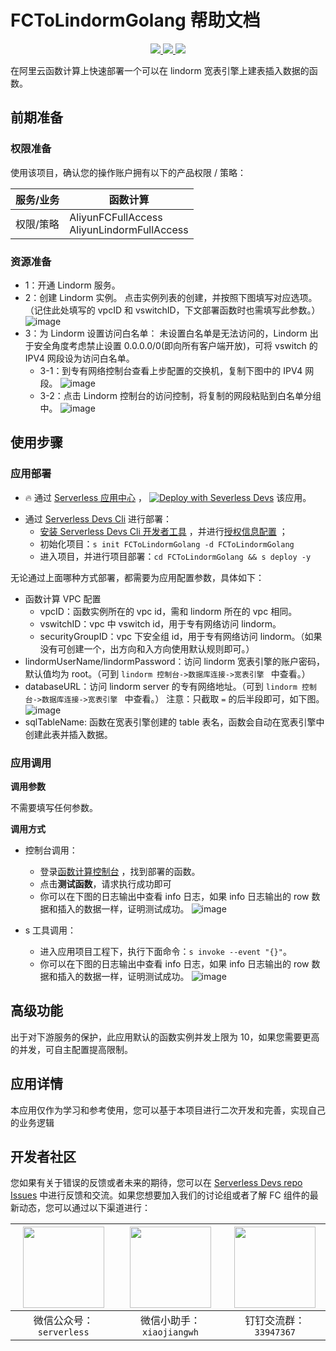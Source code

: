 # FCToLindormGolang 帮助文档

<p align="center" class="flex justify-center">
    <a href="https://www.serverless-devs.com" class="ml-1">
    <img src="http://editor.devsapp.cn/icon?package=FCToLindormGolang&type=packageType">
  </a>
  <a href="http://www.devsapp.cn/details.html?name=FCToLindormGolang" class="ml-1">
    <img src="http://editor.devsapp.cn/icon?package=FCToLindormGolang&type=packageVersion">
  </a>
  <a href="http://www.devsapp.cn/details.html?name=FCToLindormGolang" class="ml-1">
    <img src="http://editor.devsapp.cn/icon?package=FCToLindormGolang&type=packageDownload">
  </a>
</p>

<description>

在阿里云函数计算上快速部署一个可以在 lindorm 宽表引擎上建表插入数据的函数。

</description>


## 前期准备

### 权限准备

使用该项目，确认您的操作账户拥有以下的产品权限 / 策略：


| 服务/业务 | 函数计算 |     
| --- |  --- |   
| 权限/策略 | AliyunFCFullAccess</br>AliyunLindormFullAccess |     


### 资源准备

* 1：开通 Lindorm 服务。
* 2：创建 Lindorm 实例。
  点击实例列表的创建，并按照下图填写对应选项。（记住此处填写的 vpcID 和 vswitchID，下文部署函数时也需填写此参数。）
  ![image](http://git.cn-hangzhou.oss-cdn.aliyun-inc.com/uploads/serverless/serverless-solutions/ffd1cc739fade8edbb435f3e13f73e67/image.png)
* 3：为 Lindorm 设置访问白名单： 未设置白名单是无法访问的，Lindorm 出于安全角度考虑禁止设置 0.0.0.0/0(即向所有客户端开放)，可将 vswitch 的 IPV4 网段设为访问白名单。
    * 3-1：到专有网络控制台查看上步配置的交换机，复制下图中的 IPV4 网段。
      ![image](http://git.cn-hangzhou.oss-cdn.aliyun-inc.com/uploads/serverless/serverless-solutions/25b4fb29d4f5ab82838dc4e1cdec8da5/image.png)
    * 3-2：点击 Lindorm 控制台的访问控制，将复制的网段粘贴到白名单分组中。
      ![image](http://git.cn-hangzhou.oss-cdn.aliyun-inc.com/uploads/serverless/serverless-solutions/d5ad661e0648050380a66909b9c712d5/image.png)

## 使用步骤
### 应用部署

<appcenter>

- :fire: 通过 [Serverless 应用中心](https://fcnext.console.aliyun.com/applications/create?template=FCToLindormGolang) ，
  [![Deploy with Severless Devs](https://img.alicdn.com/imgextra/i1/O1CN01w5RFbX1v45s8TIXPz_!!6000000006118-55-tps-95-28.svg)](https://fcnext.console.aliyun.com/applications/create?template=FCToLindormGolang)  该应用。

</appcenter>

- 通过 [Serverless Devs Cli](https://www.serverless-devs.com/serverless-devs/install) 进行部署：
    - [安装 Serverless Devs Cli 开发者工具](https://www.serverless-devs.com/serverless-devs/install) ，并进行[授权信息配置](https://www.serverless-devs.com/fc/config) ；
    - 初始化项目：`s init FCToLindormGolang -d FCToLindormGolang`
    - 进入项目，并进行项目部署：`cd FCToLindormGolang && s deploy -y`

</deploy>


无论通过上面哪种方式部署，都需要为应用配置参数，具体如下：
* 函数计算 VPC 配置
    * vpcID：函数实例所在的 vpc id，需和 lindorm 所在的 vpc 相同。
    * vswitchID：vpc 中 vswitch id，用于专有网络访问 lindorm。
    * securityGroupID：vpc 下安全组 id，用于专有网络访问 lindorm。（如果没有可创建一个，出方向和入方向使用默认规则即可。）
* lindormUserName/lindormPassword：访问 lindorm 宽表引擎的账户密码，默认值均为 root。（可到 `lindorm 控制台->数据库连接->宽表引擎 ` 中查看。）
* databaseURL：访问 lindorm server 的专有网络地址。（可到 `lindorm 控制台->数据库连接->宽表引擎 ` 中查看。）
  注意：只截取 `=` 的后半段即可，如下图。
  ![image](http://git.cn-hangzhou.oss-cdn.aliyun-inc.com/uploads/serverless/serverless-solutions/51ec7ef0ade3a6f2f57dd738f6d73fb9/image.png)
* sqlTableName: 函数在宽表引擎创建的 table 表名，函数会自动在宽表引擎中创建此表并插入数据。

### 应用调用
**调用参数**

不需要填写任何参数。

**调用方式**
* 控制台调用：
    * 登录[函数计算控制台](https://fcnext.console.aliyun.com/cn-hangzhou/services) ，找到部署的函数。
    * 点击**测试函数**，请求执行成功即可
    * 你可以在下图的日志输出中查看 info 日志，如果 info 日志输出的 row 数据和插入的数据一样，证明测试成功。
      ![image](http://git.cn-hangzhou.oss-cdn.aliyun-inc.com/uploads/serverless/serverless-solutions/fdf940efa705b779adfff2c100ffe9d9/image.png)


* s 工具调用：
    * 进入应用项目工程下，执行下面命令：`s invoke --event "{}"`。
    * 你可以在下图的日志输出中查看 info 日志，如果 info 日志输出的 row 数据和插入的数据一样，证明测试成功。
      ![image](http://git.cn-hangzhou.oss-cdn.aliyun-inc.com/uploads/serverless/serverless-solutions/db7f514a7338d90c54be1afa35c29f0e/image.png)

<appdetail id="flushContent">


## 高级功能
出于对下游服务的保护，此应用默认的函数实例并发上限为 10，如果您需要更高的并发，可自主配置提高限制。

## 应用详情

本应用仅作为学习和参考使用，您可以基于本项目进行二次开发和完善，实现自己的业务逻辑


</appdetail>

<devgroup>

## 开发者社区

您如果有关于错误的反馈或者未来的期待，您可以在 [Serverless Devs repo Issues](https://github.com/serverless-devs/serverless-devs/issues) 中进行反馈和交流。如果您想要加入我们的讨论组或者了解 FC 组件的最新动态，您可以通过以下渠道进行：

<p align="center">

| <img src="https://serverless-article-picture.oss-cn-hangzhou.aliyuncs.com/1635407298906_20211028074819117230.png" width="130px" > | <img src="https://serverless-article-picture.oss-cn-hangzhou.aliyuncs.com/1635407044136_20211028074404326599.png" width="130px" > | <img src="https://serverless-article-picture.oss-cn-hangzhou.aliyuncs.com/1635407252200_20211028074732517533.png" width="130px" > |
|--- | --- | --- |
| <center>微信公众号：`serverless`</center> | <center>微信小助手：`xiaojiangwh`</center> | <center>钉钉交流群：`33947367`</center> | 

</p>

</devgroup>
